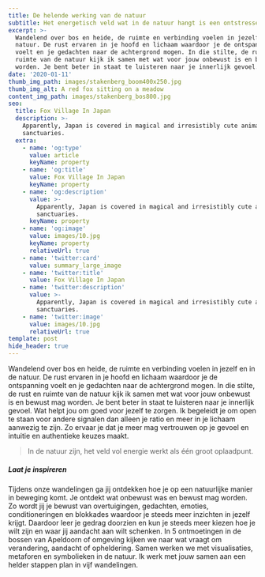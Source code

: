 ```yaml
---
title: De helende werking van de natuur
subtitle: Het energetisch veld wat in de natuur hangt is een ontstressend medicijn
excerpt: >-
  Wandelend over bos en heide, de ruimte en verbinding voelen in jezelf en in de
  natuur. De rust ervaren in je hoofd en lichaam waardoor je de ontspanning
  voelt en je gedachten naar de achtergrond mogen. In die stilte, de rust en
  ruimte van de natuur kijk ik samen met wat voor jouw onbewust is en bewust mag
  worden. Je bent beter in staat te luisteren naar je innerlijk gevoel.
date: '2020-01-11'
thumb_img_path: images/stakenberg_boom400x250.jpg
thumb_img_alt: A red fox sitting on a meadow
content_img_path: images/stakenberg_bos800.jpg
seo:
  title: Fox Village In Japan
  description: >-
    Apparently, Japan is covered in magical and irresistibly cute animal
    sanctuaries.
  extra:
    - name: 'og:type'
      value: article
      keyName: property
    - name: 'og:title'
      value: Fox Village In Japan
      keyName: property
    - name: 'og:description'
      value: >-
        Apparently, Japan is covered in magical and irresistibly cute animal
        sanctuaries.
      keyName: property
    - name: 'og:image'
      value: images/10.jpg
      keyName: property
      relativeUrl: true
    - name: 'twitter:card'
      value: summary_large_image
    - name: 'twitter:title'
      value: Fox Village In Japan
    - name: 'twitter:description'
      value: >-
        Apparently, Japan is covered in magical and irresistibly cute animal
        sanctuaries.
    - name: 'twitter:image'
      value: images/10.jpg
      relativeUrl: true
template: post
hide_header: true
---
```

Wandelend over bos en heide, de ruimte en verbinding voelen in jezelf en in de natuur. De rust ervaren in je hoofd en lichaam waardoor je de ontspanning voelt en je gedachten naar de achtergrond mogen. In die stilte, de rust en ruimte van de natuur kijk ik samen met wat voor jouw onbewust is en bewust mag worden. Je bent beter in staat te luisteren naar je innerlijk gevoel. Wat helpt jou om goed voor jezelf te zorgen. Ik begeleidt je om open te staan voor andere signalen dan alleen je ratio en meer in je lichaam aanwezig te zijn. Zo ervaar je dat je meer mag vertrouwen op je gevoel en intuitie en authentieke keuzes maakt.

> In de natuur zijn, het veld vol energie werkt als één groot oplaadpunt.

##### Laat je inspireren

Tijdens onze wandelingen ga jij ontdekken hoe je op een natuurlijke manier in beweging komt. Je ontdekt wat onbewust was en bewust mag worden. Zo wordt jij je bewust van overtuigingen, gedachten, emoties, conditioneringen en blokkades waardoor je steeds meer inzichten in jezelf krijgt. Daardoor leer je gedrag doorzien en kun je steeds meer kiezen hoe je wilt zijn en waar jij aandacht aan wilt schenken. In 5 ontmoetingen in de bossen van Apeldoorn of omgeving kijken we naar wat vraagt om verandering, aandacht of opheldering. Samen werken we met visualisaties, metaforen en symbolieken in de natuur. Ik werk met jouw samen aan een helder stappen plan in vijf wandelingen.
